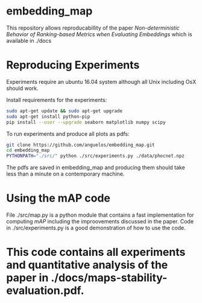 # embedding_map

This repository allows reproducabillity of the paper *Non-deterministic Behavior of Ranking-based
Metrics when Evaluating Embeddings* which is available in ./docs

# Reproducing Experiments
Experiments require an ubuntu 16.04 system although all Unix including OsX should work.

Install requirements for the experiments:
```bash
sudo apt-get update && sudo apt-get upgrade
sudo apt-get install python-pip
pip install --user --upgrade seaborn matplotlib numpy scipy 
```

To run experiments and produce all plots as pdfs:
```bash
git clone https://github.com/anguelos/embedding_map.git
cd embedding_map
PYTHONPATH="./src/" python ./src/experiments.py ./data/phocnet.npz 
```
The pdfs are saved in embedding_map and producing them should take less than a minute on a contemporary machine.

# Using the mAP code

File ./src/map.py is a python module that contains a fast implementation for computing *mAP* including the improovements discussed in the paper.
Code in ./src/experiments.py is a good demonstration of how to use the code.

# This code contains all experiments and quantitative analysis of the paper in ./docs/maps-stability-evaluation.pdf.
